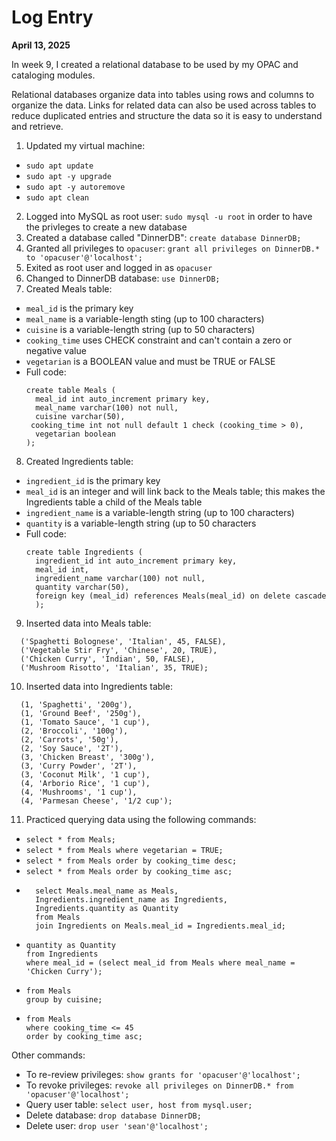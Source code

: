 # Log Entry

**April 13, 2025**

In week 9, I created a relational database to be used by my OPAC and cataloging modules. 

Relational databases organize data into tables using rows and columns to organize the data. Links for related data can also be used across tables to reduce duplicated entries and structure the data so it is easy to understand and retrieve. 

1. Updated my virtual machine:
  * `sudo apt update`
  * `sudo apt -y upgrade`
  * `sudo apt -y autoremove`
  * `sudo apt clean`
2. Logged into MySQL as root user: `sudo mysql -u root` in order to have the privleges to create a new database
3. Created a database called "DinnerDB": `create database DinnerDB;`
4. Granted all privileges to `opacuser`: `grant all privileges on DinnerDB.* to 'opacuser'@'localhost';`
5. Exited as root user and logged in as `opacuser`
6. Changed to DinnerDB database: `use DinnerDB;`
7. Created Meals table:
  * `meal_id` is the primary key
  * `meal_name` is a variable-length sting (up to 100 characters)
  * `cuisine` is a variable-length string (up to 50 characters)
  * `cooking_time` uses CHECK constraint and can't contain a zero or negative value
  * `vegetarian` is a BOOLEAN value and must be TRUE or FALSE
  * Full code:
    ```
    create table Meals (
      meal_id int auto_increment primary key,
      meal_name varchar(100) not null,
      cuisine varchar(50),
     cooking_time int not null default 1 check (cooking_time > 0),
      vegetarian boolean
    ); 
    ```
8. Created Ingredients table:
  * `ingredient_id` is the primary key
  * `meal_id` is an integer and will link back to the Meals table; this makes the Ingredients table a child of the Meals table
  * `ingredient_name` is a variable-length string (up to 100 characters)
  * `quantity` is a variable-length string (up to 50 characters
  * Full code:
    ```
    create table Ingredients (
      ingredient_id int auto_increment primary key,
      meal_id int,
      ingredient_name varchar(100) not null,
      quantity varchar(50),
      foreign key (meal_id) references Meals(meal_id) on delete cascade
      );
      ```
9. Inserted data into Meals table:
  ```  insert into Meals (meal_name, cuisine, cooking_time, vegetarian) values
    ('Spaghetti Bolognese', 'Italian', 45, FALSE),
    ('Vegetable Stir Fry', 'Chinese', 20, TRUE),
    ('Chicken Curry', 'Indian', 50, FALSE),
    ('Mushroom Risotto', 'Italian', 35, TRUE);
  ```
10. Inserted data into Ingredients table:
  ``` insert into Ingredients (meal_id, ingredient_name, quantity) values
    (1, 'Spaghetti', '200g'),
    (1, 'Ground Beef', '250g'),
    (1, 'Tomato Sauce', '1 cup'),
    (2, 'Broccoli', '100g'),
    (2, 'Carrots', '50g'),
    (2, 'Soy Sauce', '2T'),
    (3, 'Chicken Breast', '300g'),
    (3, 'Curry Powder', '2T'),
    (3, 'Coconut Milk', '1 cup'),
    (4, 'Arborio Rice', '1 cup'),
    (4, 'Mushrooms', '1 cup'),
    (4, 'Parmesan Cheese', '1/2 cup');
   ```
11. Practiced querying data using the following commands:
  *  `select * from Meals;`
  *  `select * from Meals where vegetarian = TRUE;`
  *  `select * from Meals order by cooking_time desc;`
  *  `select * from Meals order by cooking_time asc; `
  *  ```
       select Meals.meal_name as Meals,
       Ingredients.ingredient_name as Ingredients,
       Ingredients.quantity as Quantity
       from Meals
       join Ingredients on Meals.meal_id = Ingredients.meal_id;
     ```
  * ``` select ingredient_name as Ingredients,
    quantity as Quantity
    from Ingredients 
    where meal_id = (select meal_id from Meals where meal_name = 'Chicken Curry');
    ```
  * ``` select cuisine, count(*) as meal_count 
    from Meals
    group by cuisine;
    ```
  * ```select meal_name, cooking_time 
    from Meals 
    where cooking_time <= 45
    order by cooking_time asc;
    ```

Other commands:
  * To re-review privileges: `show grants for 'opacuser'@'localhost';`
  * To revoke privileges: `revoke all privileges on DinnerDB.* from 'opacuser'@'localhost';`
  * Query user table: `select user, host from mysql.user;`
  * Delete database: `drop database DinnerDB;`
  * Delete user: `drop user 'sean'@'localhost';`
